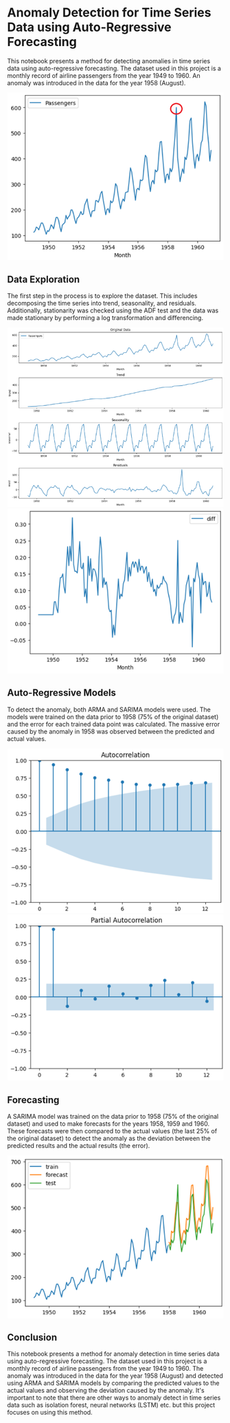 # Anomaly Detection for Time Series Data using Auto-Regressive Forecasting

This notebook presents a method for detecting anomalies in time series data using auto-regressive forecasting. The dataset used in this project is a monthly record of airline passengers from the year 1949 to 1960. An anomaly was introduced in the data for the year 1958 (August).

![Anomaly](https://github.com/abuhasan12/time-series-forecasting-anomaly-detection/blob/main/readme_imgs/Anomaly.png)

## Data Exploration

The first step in the process is to explore the dataset. This includes decomposing the time series into trend, seasonality, and residuals. Additionally, stationarity was checked using the ADF test and the data was made stationary by performing a log transformation and differencing.

![Decomposition](https://github.com/abuhasan12/time-series-forecasting-anomaly-detection/blob/main/readme_imgs/Decomp.png)
![Differncing](https://github.com/abuhasan12/time-series-forecasting-anomaly-detection/blob/main/readme_imgs/Differenced.png)

## Auto-Regressive Models

To detect the anomaly, both ARMA and SARIMA models were used. The models were trained on the data prior to 1958 (75% of the original dataset) and the error for each trained data point was calculated. The massive error caused by the anomaly in 1958 was observed between the predicted and actual values.

![ACF](https://github.com/abuhasan12/time-series-forecasting-anomaly-detection/blob/main/readme_imgs/ACF.png)
![PACF](https://github.com/abuhasan12/time-series-forecasting-anomaly-detection/blob/main/readme_imgs/PACF.png)

## Forecasting

A SARIMA model was trained on the data prior to 1958 (75% of the original dataset) and used to make forecasts for the years 1958, 1959 and 1960. These forecasts were then compared to the actual values (the last 25% of the original dataset) to detect the anomaly as the deviation between the predicted results and the actual results (the error).

![Forecasting](https://github.com/abuhasan12/time-series-forecasting-anomaly-detection/blob/main/readme_imgs/Predictions.png)

## Conclusion

This notebook presents a method for anomaly detection in time series data using auto-regressive forecasting. The dataset used in this project is a monthly record of airline passengers from the year 1949 to 1960. The anomaly was introduced in the data for the year 1958 (August) and detected using ARMA and SARIMA models by comparing the predicted values to the actual values and observing the deviation caused by the anomaly. It's important to note that there are other ways to anomaly detect in time series data such as isolation forest, neural networks (LSTM) etc. but this project focuses on using this method.